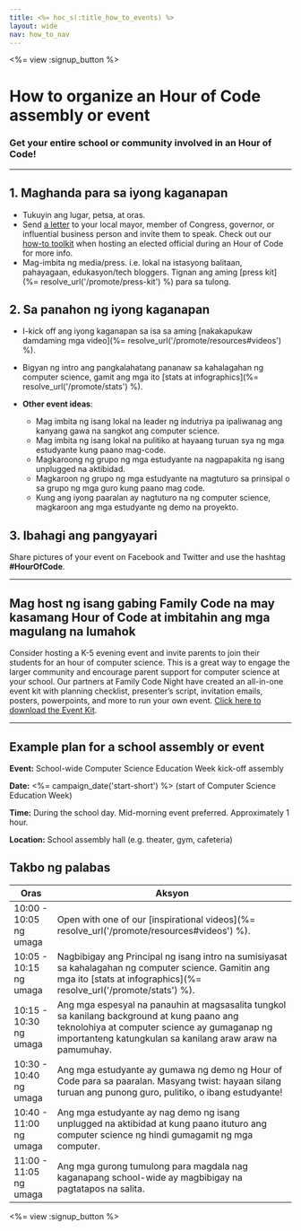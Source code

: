 ```yaml
---
title: <%= hoc_s(:title_how_to_events) %>
layout: wide
nav: how_to_nav
---
```

<%= view :signup_button %>

# How to organize an Hour of Code assembly or event

### Get your entire school or community involved in an Hour of Code!

* * *

## 1. Maghanda para sa iyong kaganapan

- Tukuyin ang lugar, petsa, at oras.
- Send [a letter](https://hourofcode.com/promote/resources#sample-emails) to your local mayor, member of Congress, governor, or influential business person and invite them to speak. Check out our [how-to toolkit](%=localized_file('/files/elected-official.pdf')%) when hosting an elected official during an Hour of Code for more info.
- Mag-imbita ng media/press. i.e. lokal na istasyong balitaan, pahayagaan, edukasyon/tech bloggers. Tignan ang aming [press kit](%= resolve_url('/promote/press-kit') %) para sa tulong.

## 2. Sa panahon ng iyong kaganapan

- I-kick off ang iyong kaganapan sa isa sa aming [nakakapukaw damdaming mga video](%= resolve_url('/promote/resources#videos') %).
- Bigyan ng intro ang pangkalahatang pananaw sa kahalagahan ng computer science, gamit ang mga ito [stats at infographics](%= resolve_url('/promote/stats') %).   
      
    
- **Other event ideas**: 
    - Mag imbita ng isang lokal na leader ng indutriya pa ipaliwanag ang kanyang gawa na sangkot ang computer science.
    - Mag imbita ng isang lokal na pulitiko at hayaang turuan sya ng mga estudyante kung paano mag-code.
    - Magkaroong ng grupo ng mga estudyante na nagpapakita ng isang unplugged na aktibidad.
    - Magkaroon ng grupo ng mga estudyante na magtuturo sa prinsipal o sa grupo ng mga guro kung paano mag code.
    - Kung ang iyong paaralan ay nagtuturo na ng computer science, magkaroon ang mga estudyante ng demo na proyekto.

## 3. Ibahagi ang pangyayari

Share pictures of your event on Facebook and Twitter and use the hashtag **#HourOfCode**.

* * *

## Mag host ng isang gabing Family Code na may kasamang Hour of Code at imbitahin ang mga magulang na lumahok

Consider hosting a K-5 evening event and invite parents to join their students for an hour of computer science. This is a great way to engage the larger community and encourage parent support for computer science at your school. Our partners at Family Code Night have created an all-in-one event kit with planning checklist, presenter’s script, invitation emails, posters, powerpoints, and more to run your own event. [Click here to download the Event Kit](http://www.familycodenight.org/DownloadCodeDotOrg.html).

* * *

## Example plan for a school assembly or event

**Event:** School-wide Computer Science Education Week kick-off assembly

**Date:** <%= campaign_date('start-short') %> (start of Computer Science Education Week)

**Time:** During the school day. Mid-morning event preferred. Approximately 1 hour.

**Location:** School assembly hall (e.g. theater, gym, cafeteria)

## Takbo ng palabas

| Oras                   | Aksyon                                                                                                                                                                                                    |
| ---------------------- | --------------------------------------------------------------------------------------------------------------------------------------------------------------------------------------------------------- |
| 10:00 - 10:05 ng umaga | Open with one of our [inspirational videos](%= resolve_url('/promote/resources#videos') %).                                                                                                               |
| 10:05 - 10:15 ng umaga | Nagbibigay ang Principal ng isang intro na sumisiyasat sa kahalagahan ng computer science. Gamitin ang mga ito [stats at infographics](%= resolve_url('/promote/stats') %).                               |
| 10:15 - 10:30 ng umaga | Ang mga espesyal na panauhin at magsasalita tungkol sa kanilang background at kung paano ang teknolohiya at computer science ay gumaganap ng importanteng katungkulan sa kanilang araw araw na pamumuhay. |
| 10:30 - 10:40 ng umaga | Ang mga estudyante ay gumawa ng demo ng Hour of Code para sa paaralan. Masyang twist: hayaan silang turuan ang punong guro, pulitiko, o ibang estudyante!                                                 |
| 10:40 - 11:00 ng umaga | Ang mga estudyante ay nag demo ng isang unplugged na aktibidad at kung paano ituturo ang computer science ng hindi gumagamit ng mga computer.                                                             |
| 11:00 - 11:05 ng umaga | Ang mga gurong tumulong para magdala nag kaganapang school-wide ay magbibigay na pagtatapos na salita.                                                                                                    |

<%= view :signup_button %>